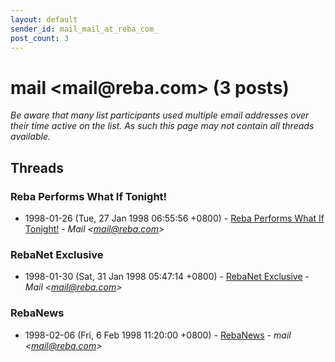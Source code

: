 ```yaml
---
layout: default
sender_id: mail_mail_at_reba_com_
post_count: 3
---
```


# mail <mail<span>@</span>reba.com> (3 posts)

_Be aware that many list participants used multiple email addresses over their time active on the list. As such this page may not contain all threads available._

## Threads

### Reba Performs What If Tonight!
+ 1998-01-26 (Tue, 27 Jan 1998 06:55:56 +0800) - [Reba Performs What If Tonight!](/archive/1998/01/146a37ffd4aa287a0452f58a210ffd9b32bfe6d0beb59a9c4e76b7dd0413cc1d) - _Mail \<mail@reba.com\>_

### RebaNet Exclusive
+ 1998-01-30 (Sat, 31 Jan 1998 05:47:14 +0800) - [RebaNet Exclusive](/archive/1998/01/55f38e26d9146c6384ea565999b236b4246d5cba5a02d8e43094533ac52a609e) - _Mail \<mail@reba.com\>_

### RebaNews
+ 1998-02-06 (Fri, 6 Feb 1998 11:20:00 +0800) - [RebaNews](/archive/1998/02/af3c683195fb9784e6cd60d2245ea25db0320e2b6d4ebecc134c42f5c9613ffb) - _mail \<mail@reba.com\>_

